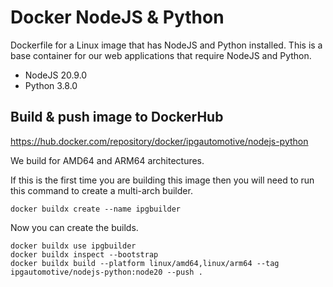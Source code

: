 # Docker NodeJS & Python

Dockerfile for a Linux image that has NodeJS and Python installed. This is a base container for our web applications that require NodeJS and Python.

- NodeJS 20.9.0
- Python 3.8.0

## Build & push image to DockerHub

https://hub.docker.com/repository/docker/ipgautomotive/nodejs-python

We build for AMD64 and ARM64 architectures.

If this is the first time you are building this image then you will need to run this command to create a multi-arch builder.

```
docker buildx create --name ipgbuilder
```

Now you can create the builds.

```
docker buildx use ipgbuilder
docker buildx inspect --bootstrap
docker buildx build --platform linux/amd64,linux/arm64 --tag ipgautomotive/nodejs-python:node20 --push .
```
